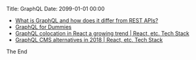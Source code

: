 Title: GraphQL
Date: 2099-01-01 00:00

* [What is GraphQL and how does it differ from REST APIs?](https://www.symfony.fi/entry/what-is-graphql-and-how-does-it-differ-from-rest-apis)
* [GraphQL for Dummies](https://symfony-cms.net/graphql-for-dummies)
* [GraphQL colocation in React a growing trend | React, etc. Tech Stack](https://react-etc.net/entry/graphql-colocation-in-react-a-growing-trend)
* [GraphQL CMS alternatives in 2018 | React, etc. Tech Stack](https://react-etc.net/entry/graphql-cms-alternatives-in-2018)

The End